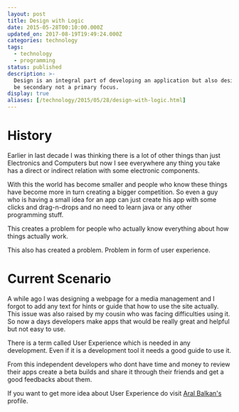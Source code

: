 ```yaml
---
layout: post
title: Design with Logic
date: 2015-05-28T00:10:00.000Z
updated_on: 2017-08-19T19:49:24.000Z
categories: technology
tags:
  - technology
  - programming
status: published
description: >-
  Design is an integral part of developing an application but also design should
  be secondary not a primary focus.
display: true
aliases: [/technology/2015/05/28/design-with-logic.html]
---
```


# History

Earlier in last decade I was thinking there is a lot of other things than just Electronics and Computers but now I see everywhere any thing you take has a direct or indirect relation with some electronic components.

With this the world has become smaller and people who know these things have become more in turn creating a bigger competition. So even a guy who is having a small idea for an app can just create his app with some clicks and drag-n-drops and no need to learn java or any other programming stuff.

This creates a problem for people who actually know everything about how things actually work.

This also has created a problem. Problem in form of user experience.

# Current Scenario

A while ago I was designing a webpage for a media management and I forgot to add any text for hints or guide that how to use the site actually. This issue was also raised by my cousin who was facing difficulties using it. So now a days developers make apps that would be really great and helpful but not easy to use.

There is a term called User Experience which is needed in any development. Even if it is a development tool it needs a good guide to use it.

From this independent developers who dont have time and money to review their apps create a beta builds and share it through their friends and get a good feedbacks about them.

If you want to get more idea about User Experience do visit [Aral Balkan's](https://ar.al/) profile.
